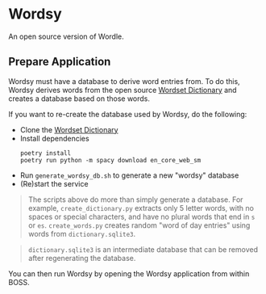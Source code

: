 # Wordsy

An open source version of Wordle.

## Prepare Application

Wordsy must have a database to derive word entries from. To do this, Wordsy derives words from the open source [Wordset Dictionary](https://github.com/wordset/wordset-dictionary) and creates a database based on those words.

If you want to re-create the database used by Wordsy, do the following:

- Clone the [Wordset Dictionary](https://github.com/wordset/wordset-dictionary)
- Install dependencies
    ```
    poetry install
    poetry run python -m spacy download en_core_web_sm
    ```
- Run `generate_wordsy_db.sh` to generate a new "wordsy" database
- (Re)start the service

> The scripts above do more than simply generate a database. For example, `create_dictionary.py` extracts only 5 letter words, with no spaces or special characters, and have no plural words that end in `s` or `es`. `create_words.py` creates random "word of day entries" using words from `dictionary.sqlite3`.

> `dictionary.sqlite3` is an intermediate database that can be removed after regenerating the database.

You can then run Wordsy by opening the Wordsy application from within BOSS.


